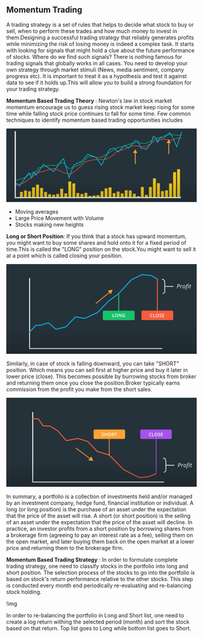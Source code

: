 ## Momentum Trading


A trading strategy is a set of rules that helps to decide what stock to buy or sell, when to perform these trades and how much money to invest in them.Designing a successful trading strategy that reliably generates profits while minimizing the risk of losing money is indeed a complex task. It starts with looking for signals that might hold a clue about the future performance of stocks. Where do we find such signals? There is nothing famous for trading signals that globally works in all cases. You need to develop your own strategy through market stimuli (News, media sentiment, company progress etc). It is important to treat it as a hypothesis and test it against data to see if it holds up.This will allow you to build a strong foundation for your trading strategy.


**Momentum Based Trading Theory** : Newton's law in stock market momentum encourage us to guess rising stock market keep rising for some time while falling stock price continues to fall for some time. Few common techniques to identify momentum based trading opportunities includes
    
    
![](img/momentum.png)


  
- Moving averages
- Large Price Movement with Volume
- Stocks making new heights
    
    
**Long or Short Position**: If you think that a stock has upward momentum, you might want to buy some shares and hold onto it for a fixed period of time.This is called the "LONG" position on the stock.You might want to sell it at a point which is called closing your position.
    
![](img/long.png)

    
Similarly, in case of stock is falling downward, you can take "SHORT" position. Which means you can sell first at higher price and buy it later in lower price (close). This becomes possible by burrowing stocks from broker and returning them once you close the position.Broker typically earns commission from the profit you make from the short sales.
    
    
![](img/short.png)

    
In summary, a portfolio is a collection of investments held and/or managed by an investment company, hedge fund, financial institution or individual. A long (or long position) is the purchase of an asset under the expectation that the price of the asset will rise. A short (or short position) is the selling of an asset under the expectation that the price of the asset will decline. In practice, an investor profits from a short position by borrowing shares from a brokerage firm (agreeing to pay an interest rate as a fee), selling them on the open market, and later buying them back on the open market at a lower price and returning them to the brokerage firm.

**Momentum Based Trading Strategy** : In order to formulate complete trading strategy, one need to classify stocks in the portfolio into long and short position. The selection process of the stocks to go into the portfolio is based on stock's return performance relative to the other stocks. This step is conducted every month end periodically re-evaluating and re-balancing stock holding. 

    
!img[](img/select.png)

    
In order to re-balancing the portfolio in Long and Short list, one need to create a log return withing the selected period (month) and sort the stock based on that return. Top list goes to Long while bottom list goes to Short.






